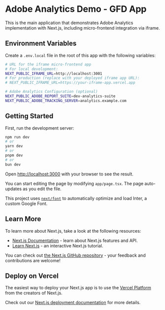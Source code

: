 # Adobe Analytics Demo - GFD App

This is the main application that demonstrates Adobe Analytics implementation with Next.js, including micro-frontend integration via iframe.

## Environment Variables

Create a `.env.local` file in the root of this app with the following variables:

```bash
# URL for the iframe micro-frontend app
# For local development:
NEXT_PUBLIC_IFRAME_URL=http://localhost:3001
# For production (replace with your deployed iframe app URL):
# NEXT_PUBLIC_IFRAME_URL=https://your-iframe-app.vercel.app

# Adobe Analytics Configuration (optional)
NEXT_PUBLIC_ADOBE_REPORT_SUITE=dev-analytics-suite
NEXT_PUBLIC_ADOBE_TRACKING_SERVER=analytics.example.com
```

## Getting Started

First, run the development server:

```bash
npm run dev
# or
yarn dev
# or
pnpm dev
# or
bun dev
```

Open [http://localhost:3000](http://localhost:3000) with your browser to see the result.

You can start editing the page by modifying `app/page.tsx`. The page auto-updates as you edit the file.

This project uses [`next/font`](https://nextjs.org/docs/app/building-your-application/optimizing/fonts) to automatically optimize and load Inter, a custom Google Font.

## Learn More

To learn more about Next.js, take a look at the following resources:

- [Next.js Documentation](https://nextjs.org/docs) - learn about Next.js features and API.
- [Learn Next.js](https://nextjs.org/learn) - an interactive Next.js tutorial.

You can check out [the Next.js GitHub repository](https://github.com/vercel/next.js) - your feedback and contributions are welcome!

## Deploy on Vercel

The easiest way to deploy your Next.js app is to use the [Vercel Platform](https://vercel.com/new?utm_medium=default-template&filter=next.js&utm_source=create-next-app&utm_campaign=create-next-app-readme) from the creators of Next.js.

Check out our [Next.js deployment documentation](https://nextjs.org/docs/app/building-your-application/deploying) for more details.
